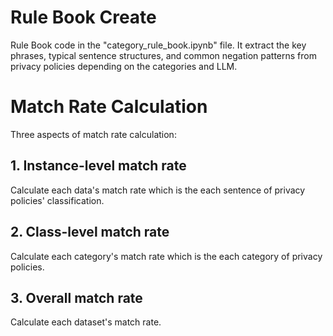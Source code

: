 # **Rule Book Create** 

Rule Book code in the "category_rule_book.ipynb" file. It extract the key phrases, typical sentence structures, and common negation patterns from privacy policies depending on the categories and LLM.

# **Match Rate Calculation**

Three aspects of match rate calculation:
## 1. Instance-level match rate
Calculate each data's match rate which is the each sentence of privacy policies' classification.
## 2. Class-level match rate
Calculate each category's match rate which is the each category of privacy policies.
## 3. Overall match rate
Calculate each dataset's match rate.